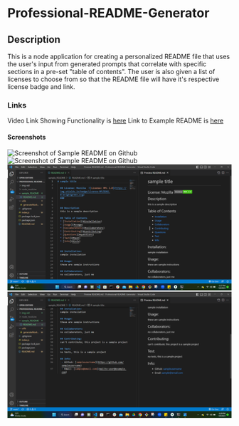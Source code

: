 # Professional-README-Generator

## Description

This is a node application for creating a personalized README file that uses the user's input from generated prompts that correlate with specific sections in a pre-set "table of contents". The user is also given a list of licenses to choose from so that the README file will have it's respective license badge and link.

### Links

Video Link Showing Functionality is [here](./img-vid/README-Generator-vid.webm)
Link to Example README is [here](./sample_README/README.md)

#### Screenshots

![Screenshot of Sample README on Github]()
![Screenshot of Sample README on Github]()
![Screenshot of Sample README on VS code](./img-vid/sample_README1.png)
![Screenshot of Sample README on VS code](./img-vid/sample_README2.png)
